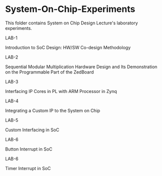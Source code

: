 # System-On-Chip-Experiments
This folder contains System on Chip Design Lecture's laboratory experiments.

LAB-1 

Introduction to SoC Design: HW/SW Co-design Methodology

LAB-2

Sequential Modular Multiplication Hardware Design and Its Demonstration on the Programmable Part of the ZedBoard

LAB-3 

Interfacing IP Cores in PL with ARM Processor in Zynq

LAB-4 

Integrating a Custom IP to the System on Chip

LAB-5  

Custom Interfacing in SoC

LAB-6

Button Interrupt in SoC

LAB-6

Timer Interrupt in SoC
